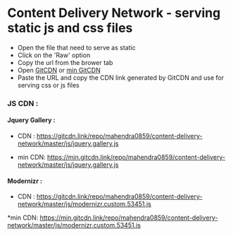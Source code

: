 # Content Delivery Network - serving static js and css files

- Open the file that need to serve as static
- Click on the 'Raw' option
- Copy the url from the brower tab
- Open [GitCDN](https://gitcdn.link/) or [min GitCDN](https://min.gitcdn.link/)
- Paste the URL and copy the CDN link generated by GitCDN and use for serving css or js files

### JS CDN :

#### Jquery Gallery :

- CDN : https://gitcdn.link/repo/mahendra0859/content-delivery-network/master/js/jquery.gallery.js

- min CDN: https://min.gitcdn.link/repo/mahendra0859/content-delivery-network/master/js/jquery.gallery.js

#### Modernizr :

- CDN : https://gitcdn.link/repo/mahendra0859/content-delivery-network/master/js/modernizr.custom.53451.js

\*min CDN: https://min.gitcdn.link/repo/mahendra0859/content-delivery-network/master/js/modernizr.custom.53451.js

